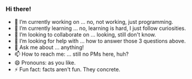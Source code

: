 ### Hi there!

- 🔭 I’m currently working on ... no, not working, just programming.
- 🌱 I’m currently learning ... no, learning is hard, I just follow curiosities.
- 👯 I’m looking to collaborate on ... looking, still don't know.
- 🤔 I’m looking for help with ... how to answer those 3 questions above.
- 💬 Ask me about ... anything!
- 📫 How to reach me: ... still no PMs here, huh?
- 😄 Pronouns: as you like.
- ⚡ Fun fact: facts aren't fun. They concrete.

